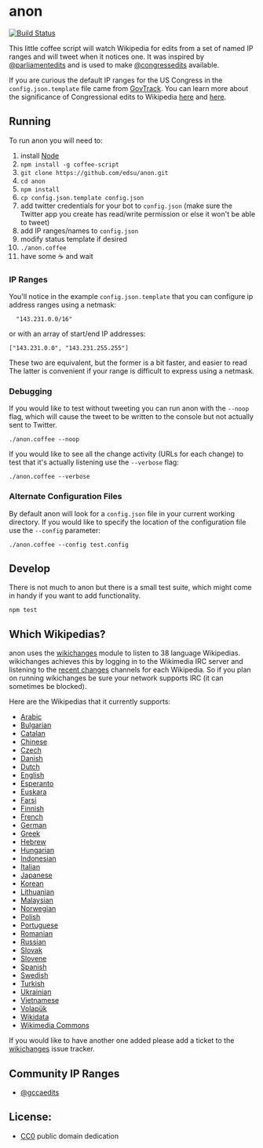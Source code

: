 # anon

[![Build Status](https://secure.travis-ci.org/edsu/anon.png)](http://travis-ci.org/edsu/anon)

This little coffee script will watch Wikipedia for edits from a set of 
named IP ranges and will tweet when it notices one.  It was inspired by 
[@parliamentedits](https://twitter.com/parliamentedits) and is used to make 
[@congressedits](https://twitter.com/congressedits) available. 

If you are curious the default IP ranges for the US Congress in the `config.json.template` file came from [GovTrack](https://github.com/govtrack/govtrack.us-web/blob/master/website/middleware.py).  You can learn more about the significance of Congressional edits to Wikipedia [here](https://en.wikipedia.org/wiki/U.S._Congressional_staff_edits_to_Wikipedia) and [here](https://en.wikipedia.org/wiki/Wikipedia:Congressional_staffer_edits).

## Running

To run anon you will need to:

1. install [Node](http://nodejs.org)
1. `npm install -g coffee-script`
1. `git clone https://github.com/edsu/anon.git`
1. `cd anon`
1. `npm install`
1. `cp config.json.template config.json`
1. add twitter credentials for your bot to `config.json` (make sure the Twitter
app you create has read/write permission or else it won't be able to tweet)
1. add IP ranges/names to `config.json`
1. modify status template if desired
1. `./anon.coffee`
1. have some :coffee: and wait

### IP Ranges

You'll notice in the example `config.json.template` that you can configure 
ip address ranges using a netmask:
    
      "143.231.0.0/16"

or with an array of start/end IP addresses:

    ["143.231.0.0", "143.231.255.255"]

These two are equivalent, but the former is a bit faster, and easier to read 
The latter is convenient if your range is difficult to express using a netmask.

### Debugging

If you would like to test without tweeting you can run anon with the 
`--noop` flag, which will cause the tweet to be written to the console
but not actually sent to Twitter.

    ./anon.coffee --noop

If you would like to see all the change activity (URLs for each change) to test
that it's actually listening use the `--verbose` flag:

    ./anon.coffee --verbose

### Alternate Configuration Files

By default anon will look for a `config.json` file in your current working 
directory. If you would like to specify the location of the configuration 
file use the `--config` parameter:

    ./anon.coffee --config test.config

## Develop

There is not much to anon but there is a small test suite, which might
come in handy if you want to add functionality.

    npm test

## Which Wikipedias?

anon uses the [wikichanges](https://github.com/edsu/wikichanges) module
to listen to 38 language Wikipedias. wikichanges achieves this by logging
in to the Wikimedia IRC server and listening to the 
[recent changes](https://meta.wikimedia.org/wiki/IRC/Channels#Recent_changes) 
channels for each Wikipedia. So if you plan on running wikichanges be sure 
your network supports IRC (it can sometimes be blocked). 

Here are the Wikipedias that it currently supports:

* [Arabic](https://ar.wikipedia.org)
* [Bulgarian](https://bg.wikipedia.org)
* [Catalan](https://ca.wikipedia.org)
* [Chinese](https://zh.wikipedia.org)
* [Czech](https://cs.wikipedia.org)
* [Danish](https://da.wikipedia.org)
* [Dutch](https://nl.wikipedia.org)
* [English](https://en.wikipedia.org)
* [Esperanto](https://eo.wikipedia.org)
* [Euskara](https://eu.wikipedia.org)
* [Farsi](https://fa.wikipedia.org)
* [Finnish](https://fi.wikipedia.org)
* [French](https://fr.wikipedia.org)
* [German](https://de.wikipedia.org)
* [Greek](https://el.wikipedia.org)
* [Hebrew](https://he.wikipedia.org)
* [Hungarian](https://hu.wikipedia.org)
* [Indonesian](https://id.wikipedia.org)
* [Italian](https://it.wikipedia.org)
* [Japanese](https://ja.wikipedia.org)
* [Korean](https://ko.wikipedia.org)
* [Lithuanian](https://lt.wikipedia.org)
* [Malaysian](https://ms.wikipedia.org)
* [Norwegian](https://no.wikipedia.org)
* [Polish](https://pl.wikipedia.org)
* [Portuguese](https://pt.wikipedia.org)
* [Romanian](https://ro.wikipedia.org)
* [Russian](https://ru.wikipedia.org)
* [Slovak](https://sk.wikipedia.org)
* [Slovene](https://sl.wikipedia.org)
* [Spanish](https://es.wikipedia.org)
* [Swedish](https://sv.wikipedia.org)
* [Turkish](https://tr.wikipedia.org)
* [Ukrainian](https://uk.wikipedia.org)
* [Vietnamese](https://vi.wikipedia.org)
* [Volapük](https://vo.wikipedia.org)
* [Wikidata](https://wd.wikipedia.org)
* [Wikimedia Commons](https://co.wikipedia.org)

If you would like to have another one added please add a ticket to the
[wikichanges](https://github.com/edsu/wikichanges/issues?state=closed)
issue tracker.

## Community IP Ranges

* [@gccaedits](https://github.com/ruebot/gccaedits-ip-address-ranges)

## License: 

* [CC0](LICENSE) public domain dedication
